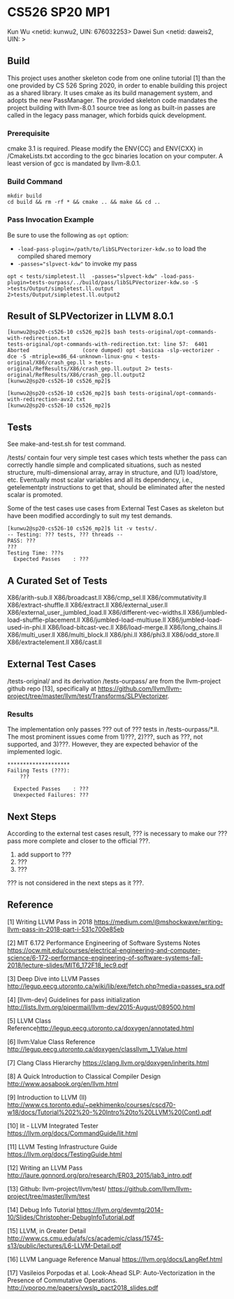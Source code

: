 
# CS526 SP20 MP1
Kun Wu \<netid: kunwu2, UIN: 676032253\>
Dawei Sun \<netid: daweis2, UIN: \>
## Build
This project uses another skeleton code from one online tutorial \[1\] than the one provided by CS 526 Spring 2020, in order to enable building this project as a shared library. It uses cmake as its build management system, and adopts the new PassManager. The provided skeleton code mandates the project building with llvm-8.0.1 source tree as long as built-in passes are called in the legacy pass manager, which forbids quick development.

### Prerequisite
cmake 3.1 is required. Please modify the ENV{CC} and ENV{CXX} in /CmakeLists.txt according to the gcc binaries location on your computer. A least version of gcc is mandated by llvm-8.0.1.

### Build Command
```
mkdir build
cd build && rm -rf * && cmake .. && make && cd ..
```

### Pass Invocation Example
Be sure to use the following as `opt` option:

- `-load-pass-plugin=/path/to/libSLPVectorizer-kdw.so` to load the compiled shared memory
- `-passes="slpvect-kdw"` to invoke my pass

```
opt < tests/simpletest.ll  -passes="slpvect-kdw" -load-pass-plugin=tests-ourpass/../build/pass/libSLPVectorizer-kdw.so -S >tests/Output/simpletest.ll.output 2>tests/Output/simpletest.ll.output2
```

## Result of SLPVectorizer in LLVM 8.0.1
```
[kunwu2@sp20-cs526-10 cs526_mp2]$ bash tests-original/opt-commands-with-redirection.txt 
tests-original/opt-commands-with-redirection.txt: line 57:  6401 Aborted                 (core dumped) opt -basicaa -slp-vectorizer -dce -S -mtriple=x86_64-unknown-linux-gnu < tests-original/X86/crash_gep.ll > tests-original/RefResults/X86/crash_gep.ll.output 2> tests-original/RefResults/X86/crash_gep.ll.output2
[kunwu2@sp20-cs526-10 cs526_mp2]$
```

```
[kunwu2@sp20-cs526-10 cs526_mp2]$ bash tests-original/opt-commands-with-redirection-avx2.txt 
[kunwu2@sp20-cs526-10 cs526_mp2]$
```

## Tests
See make-and-test.sh for test command.

/tests/ contain four very simple test cases which tests whether the pass can correctly handle simple and complicated situations, such as nested structure, multi-dimensional array, array in structure, and (U1) load/store, etc. Eventually most scalar variables and all its dependency, i.e., getelementptr instructions to get that, should be eliminated after the nested scalar is promoted. 

Some of the test cases use cases from External Test Cases as skeleton but have been modified accordingly to suit my test demands.

```
[kunwu2@sp20-cs526-10 cs526_mp2]$ lit -v tests/.
-- Testing: ??? tests, ??? threads --
PASS: ???
???
Testing Time: ???s
  Expected Passes    : ???
```

## A Curated Set of Tests
X86/arith-sub.ll
X86/broadcast.ll
X86/cmp_sel.ll
X86/commutativity.ll
X86/extract-shuffle.ll
X86/extract.ll
X86/external_user.ll
X86/external_user_jumbled_load.ll
X86/different-vec-widths.ll
X86/jumbled-load-shuffle-placement.ll
X86/jumbled-load-multiuse.ll
X86/jumbled-load-used-in-phi.ll
X86/load-bitcast-vec.ll
X86/load-merge.ll
X86/long_chains.ll
X86/multi_user.ll
X86/multi_block.ll
X86/phi.ll
X86/phi3.ll
X86/odd_store.ll
X86/extractelement.ll
X86/cast.ll

## External Test Cases
/tests-original/ and its derivation /tests-ourpass/ are from the llvm-project github repo \[13\], specifically at <https://github.com/llvm/llvm-project/tree/master/llvm/test/Transforms/SLPVectorizer>.

### Results
The implementation only passes ??? out of ??? tests in /tests-ourpass/*.ll. The most prominent issues come from 1)???, 2)???, such as ???, not supported, and 3)???. However, they are expected behavior of the implemented logic.

```
********************
Failing Tests (???):
    ???

  Expected Passes    : ???
  Unexpected Failures: ???
  ```

## Next Steps
According to the external test cases result, ??? is necessary to make our ??? pass more complete and closer to the official ???.

1) add support to ???
2) ???
3) ???

??? is not considered in the next steps as it ???.

## Reference
\[1\] Writing LLVM Pass in 2018 <https://medium.com/@mshockwave/writing-llvm-pass-in-2018-part-i-531c700e85eb> 

\[2\] MIT 6.172 Performance Engineering of Software Systems Notes <https://ocw.mit.edu/courses/electrical-engineering-and-computer-science/6-172-performance-engineering-of-software-systems-fall-2018/lecture-slides/MIT6_172F18_lec9.pdf> 

\[3\] Deep Dive into LLVM Passes <http://legup.eecg.utoronto.ca/wiki/lib/exe/fetch.php?media=passes_sra.pdf> 

\[4\] \[llvm-dev\] Guidelines for pass initialization <http://lists.llvm.org/pipermail/llvm-dev/2015-August/089500.html> 

\[5\] LLVM Class Reference<http://legup.eecg.utoronto.ca/doxygen/annotated.html> 

\[6\] llvm:Value Class Reference <http://legup.eecg.utoronto.ca/doxygen/classllvm_1_1Value.html> 

\[7\] Clang Class Hierarchy <https://clang.llvm.org/doxygen/inherits.html> 

\[8\] A Quick Introduction to Classical Compiler Design <http://www.aosabook.org/en/llvm.html> 

\[9\] Introduction to LLVM (II) <http://www.cs.toronto.edu/~pekhimenko/courses/cscd70-w18/docs/Tutorial%202%20-%20Intro%20to%20LLVM%20(Cont).pdf>

\[10\] lit - LLVM Integrated Tester <https://llvm.org/docs/CommandGuide/lit.html>

\[11\] LLVM Testing Infrastructure Guide <https://llvm.org/docs/TestingGuide.html>

\[12\] Writing an LLVM Pass <http://laure.gonnord.org/pro/research/ER03_2015/lab3_intro.pdf>

\[13\] Github: llvm-project/llvm/test/ <https://github.com/llvm/llvm-project/tree/master/llvm/test>

\[14\] Debug Info Tutorial <https://llvm.org/devmtg/2014-10/Slides/Christopher-DebugInfoTutorial.pdf>

\[15\] LLVM, in Greater Detail <http://www.cs.cmu.edu/afs/cs/academic/class/15745-s13/public/lectures/L6-LLVM-Detail.pdf>

\[16\] LLVM Language Reference Manual <https://llvm.org/docs/LangRef.html>

\[17\] Vasileios Porpodas et al. Look-Ahead SLP: Auto-Vectorization in the Presence of Commutative Operations.  <http://vporpo.me/papers/vwslp_pact2018_slides.pdf>